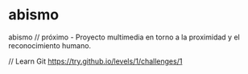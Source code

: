 # abismo
abismo // próximo - Proyecto multimedia en torno a la proximidad y el reconocimiento humano.


// Learn Git
https://try.github.io/levels/1/challenges/1

